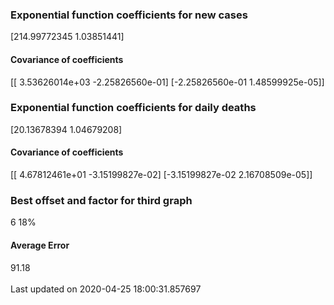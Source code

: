 <h3>Exponential function coefficients for new cases</h3>
[214.99772345   1.03851441]
<h4>Covariance of coefficients</h4>
[[ 3.53626014e+03 -2.25826560e-01]
 [-2.25826560e-01  1.48599925e-05]]
<h3>Exponential function coefficients for daily deaths</h3>
[20.13678394  1.04679208]
<h4>Covariance of coefficients</h4>
[[ 4.67812461e+01 -3.15199827e-02]
 [-3.15199827e-02  2.16708509e-05]] <br/>
<h3>Best offset and factor for third graph</h3>
6 18%
<h4>Average Error</h4>
91.18
<br /><br />Last updated on 2020-04-25 18:00:31.857697
